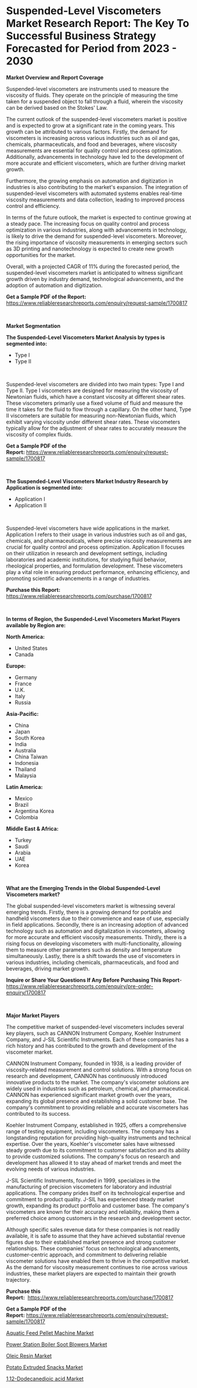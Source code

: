 <p><h1>Suspended-Level Viscometers Market Research Report: The Key To Successful Business Strategy Forecasted for Period from 2023 - 2030</h1></p><p><strong>Market Overview and Report Coverage</strong></p>
<p><p>Suspended-level viscometers are instruments used to measure the viscosity of fluids. They operate on the principle of measuring the time taken for a suspended object to fall through a fluid, wherein the viscosity can be derived based on the Stokes' Law.</p><p>The current outlook of the suspended-level viscometers market is positive and is expected to grow at a significant rate in the coming years. This growth can be attributed to various factors. Firstly, the demand for viscometers is increasing across various industries such as oil and gas, chemicals, pharmaceuticals, and food and beverages, where viscosity measurements are essential for quality control and process optimization. Additionally, advancements in technology have led to the development of more accurate and efficient viscometers, which are further driving market growth.</p><p>Furthermore, the growing emphasis on automation and digitization in industries is also contributing to the market's expansion. The integration of suspended-level viscometers with automated systems enables real-time viscosity measurements and data collection, leading to improved process control and efficiency.</p><p>In terms of the future outlook, the market is expected to continue growing at a steady pace. The increasing focus on quality control and process optimization in various industries, along with advancements in technology, is likely to drive the demand for suspended-level viscometers. Moreover, the rising importance of viscosity measurements in emerging sectors such as 3D printing and nanotechnology is expected to create new growth opportunities for the market.</p><p>Overall, with a projected CAGR of 11% during the forecasted period, the suspended-level viscometers market is anticipated to witness significant growth driven by industry demand, technological advancements, and the adoption of automation and digitization.</p></p>
<p><strong>Get a Sample PDF of the Report:</strong> <a href="https://www.reliableresearchreports.com/enquiry/request-sample/1700817">https://www.reliableresearchreports.com/enquiry/request-sample/1700817</a></p>
<p>&nbsp;</p>
<p><strong>Market Segmentation</strong></p>
<p><strong>The Suspended-Level Viscometers Market Analysis by types is segmented into:</strong></p>
<p><ul><li>Type I</li><li>Type II</li></ul></p>
<p>&nbsp;</p>
<p><p>Suspended-level viscometers are divided into two main types: Type I and Type II. Type I viscometers are designed for measuring the viscosity of Newtonian fluids, which have a constant viscosity at different shear rates. These viscometers primarily use a fixed volume of fluid and measure the time it takes for the fluid to flow through a capillary. On the other hand, Type II viscometers are suitable for measuring non-Newtonian fluids, which exhibit varying viscosity under different shear rates. These viscometers typically allow for the adjustment of shear rates to accurately measure the viscosity of complex fluids.</p></p>
<p><strong>Get a Sample PDF of the Report:</strong>&nbsp;<a href="https://www.reliableresearchreports.com/enquiry/request-sample/1700817">https://www.reliableresearchreports.com/enquiry/request-sample/1700817</a></p>
<p>&nbsp;</p>
<p><strong>The Suspended-Level Viscometers Market Industry Research by Application is segmented into:</strong></p>
<p><ul><li>Application I</li><li>Application II</li></ul></p>
<p>&nbsp;</p>
<p><p>Suspended-level viscometers have wide applications in the market. Application I refers to their usage in various industries such as oil and gas, chemicals, and pharmaceuticals, where precise viscosity measurements are crucial for quality control and process optimization. Application II focuses on their utilization in research and development settings, including laboratories and academic institutions, for studying fluid behavior, rheological properties, and formulation development. These viscometers play a vital role in ensuring product performance, enhancing efficiency, and promoting scientific advancements in a range of industries.</p></p>
<p><strong>Purchase this Report:</strong>&nbsp; <a href="https://www.reliableresearchreports.com/purchase/1700817">https://www.reliableresearchreports.com/purchase/1700817</a></p>
<p>&nbsp;</p>
<p><strong>In terms of Region, the Suspended-Level Viscometers Market Players available by Region are:</strong></p>
<p>
    <p> <strong> North America: </strong>
        <ul>
            <li>United States</li>
            <li>Canada</li>
        </ul>
        </p> 
    <p> <strong> Europe: </strong>
        <ul>
            <li>Germany</li>
            <li>France</li>
            <li>U.K.</li>
            <li>Italy</li>
            <li>Russia</li>
        </ul>
        </p> 
    <p> <strong> Asia-Pacific: </strong>
        <ul>
            <li>China</li>
            <li>Japan</li>
            <li>South Korea</li>
            <li>India</li>
            <li>Australia</li>
            <li>China Taiwan</li>
            <li>Indonesia</li>
            <li>Thailand</li>
            <li>Malaysia</li>
        </ul>
        </p> 
    <p> <strong> Latin America: </strong>
        <ul>
            <li>Mexico</li>
            <li>Brazil</li>
            <li>Argentina Korea</li>
            <li>Colombia</li>
        </ul>
        </p> 
    <p> <strong> Middle East & Africa: </strong>
        <ul>
            <li>Turkey</li>
            <li>Saudi</li>
            <li>Arabia</li>
            <li>UAE</li>
            <li>Korea</li>
        </ul>
    </p>
    </p>
<p>&nbsp;</p>
<p><strong>What are the Emerging Trends in the Global Suspended-Level Viscometers market?</strong></p>
<p><p>The global suspended-level viscometers market is witnessing several emerging trends. Firstly, there is a growing demand for portable and handheld viscometers due to their convenience and ease of use, especially in field applications. Secondly, there is an increasing adoption of advanced technology such as automation and digitalization in viscometers, allowing for more accurate and efficient viscosity measurements. Thirdly, there is a rising focus on developing viscometers with multi-functionality, allowing them to measure other parameters such as density and temperature simultaneously. Lastly, there is a shift towards the use of viscometers in various industries, including chemicals, pharmaceuticals, and food and beverages, driving market growth.</p></p>
<p><strong>Inquire or Share Your Questions If Any Before Purchasing This Report</strong>- <a href="https://www.reliableresearchreports.com/enquiry/pre-order-enquiry/1700817">https://www.reliableresearchreports.com/enquiry/pre-order-enquiry/1700817</a></p>
<p>&nbsp;</p>
<p><strong>Major Market Players</strong></p>
<p><p>The competitive market of suspended-level viscometers includes several key players, such as CANNON Instrument Company, Koehler Instrument Company, and J-SIL Scientific Instruments. Each of these companies has a rich history and has contributed to the growth and development of the viscometer market.</p><p>CANNON Instrument Company, founded in 1938, is a leading provider of viscosity-related measurement and control solutions. With a strong focus on research and development, CANNON has continuously introduced innovative products to the market. The company's viscometer solutions are widely used in industries such as petroleum, chemical, and pharmaceutical. CANNON has experienced significant market growth over the years, expanding its global presence and establishing a solid customer base. The company's commitment to providing reliable and accurate viscometers has contributed to its success.</p><p>Koehler Instrument Company, established in 1925, offers a comprehensive range of testing equipment, including viscometers. The company has a longstanding reputation for providing high-quality instruments and technical expertise. Over the years, Koehler's viscometer sales have witnessed steady growth due to its commitment to customer satisfaction and its ability to provide customized solutions. The company's focus on research and development has allowed it to stay ahead of market trends and meet the evolving needs of various industries.</p><p>J-SIL Scientific Instruments, founded in 1999, specializes in the manufacturing of precision viscometers for laboratory and industrial applications. The company prides itself on its technological expertise and commitment to product quality. J-SIL has experienced steady market growth, expanding its product portfolio and customer base. The company's viscometers are known for their accuracy and reliability, making them a preferred choice among customers in the research and development sector.</p><p>Although specific sales revenue data for these companies is not readily available, it is safe to assume that they have achieved substantial revenue figures due to their established market presence and strong customer relationships. These companies' focus on technological advancements, customer-centric approach, and commitment to delivering reliable viscometer solutions have enabled them to thrive in the competitive market. As the demand for viscosity measurement continues to rise across various industries, these market players are expected to maintain their growth trajectory.</p></p>
<p><strong>Purchase this Report:</strong>&nbsp;&nbsp;<a href="https://www.reliableresearchreports.com/purchase/1700817">https://www.reliableresearchreports.com/purchase/1700817</a></p>
<p></p>
<p><strong>Get a Sample PDF of the Report:</strong>&nbsp;<a href="https://www.reliableresearchreports.com/enquiry/request-sample/1700817">https://www.reliableresearchreports.com/enquiry/request-sample/1700817</a></p>
<p><p><a href="https://www.linkedin.com/pulse/aquatic-feed-pellet-machine-market-size-share-amp-trends-xh3qf/">Aquatic Feed Pellet Machine Market</a></p><p><a href="https://medium.com/@dennisoliver07/analyzing-power-station-boiler-soot-blowers-market-global-industry-perspective-and-forecast-2023-13061a053579">Power Station Boiler Soot Blowers Market</a></p><p><a href="https://www.linkedin.com/pulse/oleic-resin-market-insights-players-forecast-till-2030-tx0sf/">Oleic Resin Market</a></p><p><a href="https://medium.com/@jamesromero59/potato-extruded-snacks-market-report-reveals-the-latest-trends-and-growth-opportunities-of-this-2a5feac876fe">Potato Extruded Snacks Market</a></p><p><a href="https://www.linkedin.com/pulse/112-dodecanedioic-acid-market-research-report-provides-6blue/">1,12-Dodecanedioic acid Market</a></p></p>